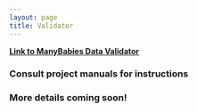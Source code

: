 ```yaml
---
layout: page
title: Validator
---
```


<a href="https://manybabies.shinyapps.io/validator/" target="_blank"><b>Link to ManyBabies Data Validator</b></a>

### Consult project manuals for instructions

### More details coming soon!